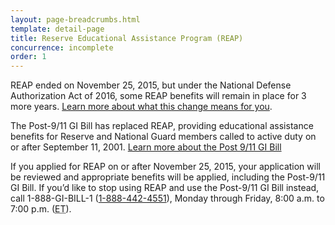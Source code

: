 ```yaml
---
layout: page-breadcrumbs.html
template: detail-page
title: Reserve Educational Assistance Program (REAP)
concurrence: incomplete
order: 1
---
```


<div class="va-introtext">

REAP ended on November 25, 2015, but under the National Defense Authorization Act of 2016, some REAP benefits will remain in place for 3 more years. [Learn more about what this change means for you](http://www.benefits.va.gov/gibill/reap.asp).

</div>

The Post-9/11 GI Bill has replaced REAP, providing educational assistance benefits for Reserve and National Guard members called to active duty on or after September 11, 2001. [Learn more about the Post 9/11 GI Bill](/education/gi-bill/post-9-11/)

If you applied for REAP on or after November 25, 2015, your application will be reviewed and appropriate benefits will be applied, including the Post-9/11 GI Bill. If you’d like to stop using REAP and use the Post-9/11 GI Bill instead, call 1-888-GI-BILL-1 (<a href="tel:+18884424551">1-888-442-4551</a>), Monday through Friday, 8:00 a.m. to 7:00 p.m. (<abbr title="eastern time">ET</abbr>).
